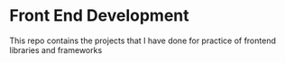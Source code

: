 # Front End Development

This repo contains the projects that I have done for practice of frontend libraries and frameworks
